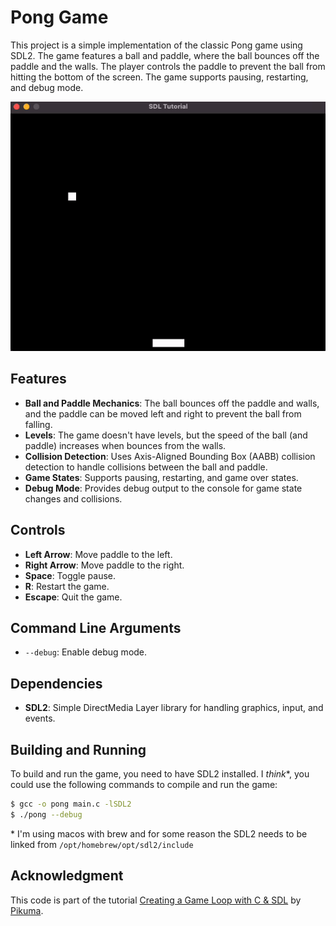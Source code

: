 # Pong Game

This project is a simple implementation of the classic Pong game using SDL2. The game features a ball and paddle, where the ball bounces off the paddle and the walls. The player controls the paddle to prevent the ball from hitting the bottom of the screen. The game supports pausing, restarting, and debug mode.

<img src="./pong_preview.gif" />

## Features

- **Ball and Paddle Mechanics**: The ball bounces off the paddle and walls, and the paddle can be moved left and right to prevent the ball from falling.
- **Levels**: The game doesn't have levels, but the speed of the ball (and paddle) increases when bounces from the walls.
- **Collision Detection**: Uses Axis-Aligned Bounding Box (AABB) collision detection to handle collisions between the ball and paddle.
- **Game States**: Supports pausing, restarting, and game over states.
- **Debug Mode**: Provides debug output to the console for game state changes and collisions.

## Controls

- **Left Arrow**: Move paddle to the left.
- **Right Arrow**: Move paddle to the right.
- **Space**: Toggle pause.
- **R**: Restart the game.
- **Escape**: Quit the game.

## Command Line Arguments

- `--debug`: Enable debug mode.

## Dependencies

- **SDL2**: Simple DirectMedia Layer library for handling graphics, input, and events.

## Building and Running

To build and run the game, you need to have SDL2 installed. I _think_*, you could use the following commands to compile and run the game:

```bash
$ gcc -o pong main.c -lSDL2
$ ./pong --debug
```

\* I'm using macos with brew and for some reason the SDL2 needs to be linked from `/opt/homebrew/opt/sdl2/include`

## Acknowledgment

This code is part of the tutorial [Creating a Game Loop with C & SDL](https://www.youtube.com/watch?v=XfZ6WrV5Z7Y) by [Pikuma](https://pikuma.com/).
